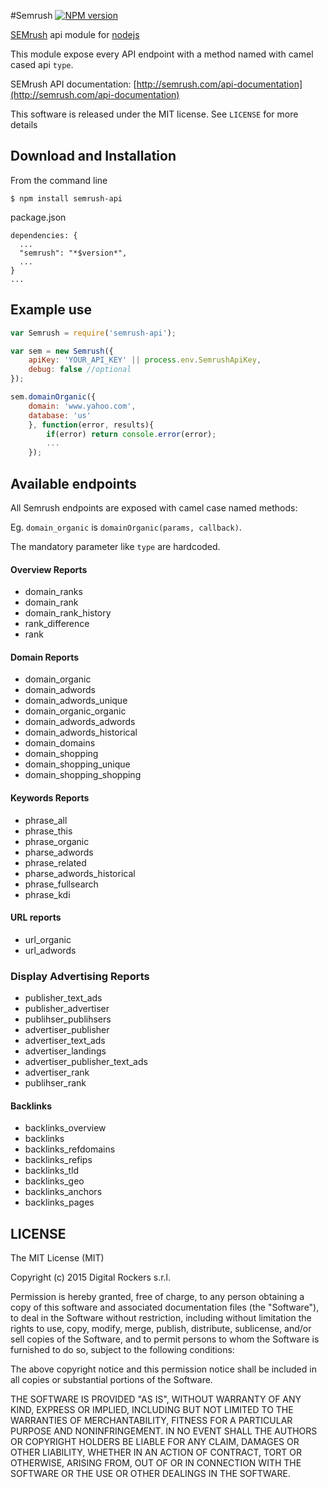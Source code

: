 #Semrush
[![NPM version](http://img.shields.io/npm/v/semrush-api.svg)](https://www.npmjs.org/package/semrush-api)

[SEMrush](semrush.com) api module for [nodejs](nodejs.org)

This module expose every API endpoint with a method named with camel cased api `type`.

SEMrush API documentation: [http://semrush.com/api-documentation](http://semrush.com/api-documentation)

This software is released under the MIT license. See `LICENSE` for more details

## Download and Installation

From the command line

	$ npm install semrush-api

package.json

	dependencies: {
      ...
      "semrush": "*$version*",
      ...
    }
    ...

## Example use

```javascript
var Semrush = require('semrush-api');

var sem = new Semrush({
	apiKey: 'YOUR_API_KEY' || process.env.SemrushApiKey,
	debug: false //optional
});

sem.domainOrganic({
	domain: 'www.yahoo.com',
	database: 'us'
	}, function(error, results){
		if(error) return console.error(error);
		...
	});
```

## Available endpoints

All Semrush endpoints are exposed with camel case named methods:

Eg. `domain_organic` is `domainOrganic(params, callback)`.

The mandatory parameter like `type` are hardcoded.

#### Overview Reports
* domain_ranks
* domain_rank
* domain_rank_history
* rank_difference
* rank

#### Domain Reports
* domain_organic
* domain_adwords
* domain_adwords_unique
* domain_organic_organic
* domain_adwords_adwords
* domain_adwords_historical
* domain_domains
* domain_shopping
* domain_shopping_unique
* domain_shopping_shopping

#### Keywords Reports
* phrase_all
* phrase_this
* phrase_organic
* pharse_adwords
* phrase_related
* pharse_adwords_historical
* phrase_fullsearch
* phrase_kdi

#### URL reports
* url_organic
* url_adwords

### Display Advertising Reports
* publisher_text_ads
* publisher_advertiser
* publihser_publihsers
* advertiser_publisher
* advertiser_text_ads
* advertiser_landings
* advertiser_publisher_text_ads
* advertiser_rank
* publihser_rank

#### Backlinks
* backlinks_overview
* backlinks
* backlinks_refdomains
* backlinks_refips
* backlinks_tld
* backlinks_geo
* backlinks_anchors
* backlinks_pages



LICENSE
---
The MIT License (MIT)

Copyright (c) 2015 Digital Rockers s.r.l.

Permission is hereby granted, free of charge, to any person obtaining a copy
of this software and associated documentation files (the "Software"), to deal
in the Software without restriction, including without limitation the rights
to use, copy, modify, merge, publish, distribute, sublicense, and/or sell
copies of the Software, and to permit persons to whom the Software is
furnished to do so, subject to the following conditions:

The above copyright notice and this permission notice shall be included in
all copies or substantial portions of the Software.

THE SOFTWARE IS PROVIDED "AS IS", WITHOUT WARRANTY OF ANY KIND, EXPRESS OR
IMPLIED, INCLUDING BUT NOT LIMITED TO THE WARRANTIES OF MERCHANTABILITY,
FITNESS FOR A PARTICULAR PURPOSE AND NONINFRINGEMENT. IN NO EVENT SHALL THE
AUTHORS OR COPYRIGHT HOLDERS BE LIABLE FOR ANY CLAIM, DAMAGES OR OTHER
LIABILITY, WHETHER IN AN ACTION OF CONTRACT, TORT OR OTHERWISE, ARISING FROM,
OUT OF OR IN CONNECTION WITH THE SOFTWARE OR THE USE OR OTHER DEALINGS IN
THE SOFTWARE.
